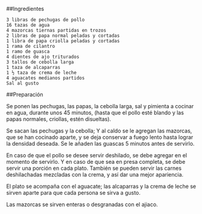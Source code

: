 ##Ingredientes

    3 libras de pechugas de pollo
    16 tazas de agua
    4 mazorcas tiernas partidas en trozos
    2 libras de papa normal peladas y cortadas
    1 libra de papa criolla peladas y cortadas
    1 rama de cilantro
    1 ramo de guasca
    4 dientes de ajo triturados
    3 tallos de cebolla larga
    1 taza de alcaparras
    1 ½ taza de crema de leche
    4 aguacates medianos partidos
    Sal al gusto

##Preparación

Se ponen las pechugas, las papas, la cebolla larga, sal y pimienta a cocinar en agua, durante unos 45 minutos, (hasta que el pollo esté blando y las papas normales, criollas, estén disueltas).

Se sacan las pechugas y la cebolla; Y al caldo se le agregan las mazorcas, que se han cocinado aparte, y se deja conservar a fuego lento hasta lograr la densidad deseada. Se le añaden las guascas 5 minutos antes de servirlo.


En caso de que el pollo se desee servir deshilado, se debe agregar en el momento de servirlo. Y en caso de que sea en presa completa, se debe servir una porción en cada plato. También se pueden servir las carnes deshilachadas mezcladas con la crema, y así dar una mejor apariencia.

El plato se acompaña con el aguacate; las alcaparras y la crema de leche se sirven aparte para que cada persona se sirva a gusto.

Las mazorcas se sirven enteras o desgranadas con el ajiaco.
